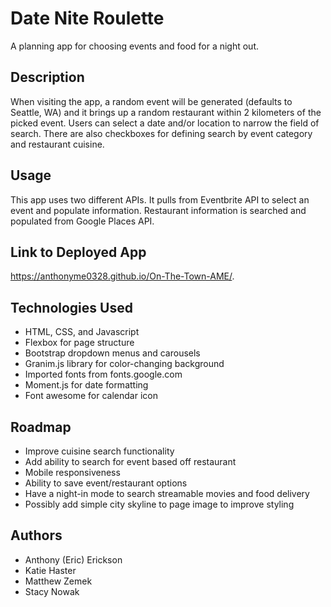 # Date Nite Roulette

A planning app for choosing events and food for a night out.

## Description

When visiting the app, a random event will be generated (defaults to Seattle, WA) and it brings up a random restaurant within 2 kilometers of the picked event.  Users can select a date and/or location to narrow the field of search.  There are also checkboxes for defining search by event category and restaurant cuisine.

## Usage

This app uses two different APIs.  It pulls from Eventbrite API to select an event and populate information.  Restaurant information is searched and populated from Google Places API.

## Link to Deployed App

https://anthonyme0328.github.io/On-The-Town-AME/.

## Technologies Used

* HTML, CSS, and Javascript
* Flexbox for page structure
* Bootstrap dropdown menus and carousels
* Granim.js library for color-changing background
* Imported fonts from fonts.google.com
* Moment.js for date formatting
* Font awesome for calendar icon

## Roadmap

* Improve cuisine search functionality
* Add ability to search for event based off restaurant
* Mobile responsiveness
* Ability to save event/restaurant options
* Have a night-in mode to search streamable movies and food delivery
* Possibly add simple city skyline to page image to improve styling

## Authors

* Anthony (Eric) Erickson
* Katie Haster
* Matthew Zemek
* Stacy Nowak
